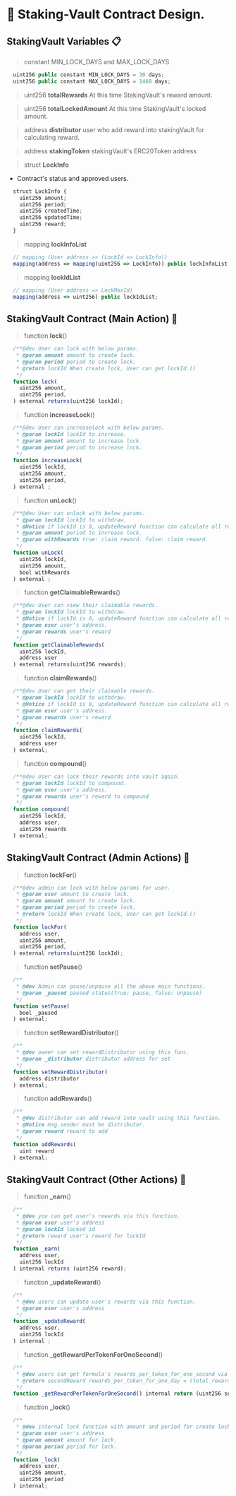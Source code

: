 # 🚩 Staking-Vault Contract Design.

## **StakingVault Variables** 📋

> constant MIN_LOCK_DAYS and MAX_LOCK_DAYS 
```js
  uint256 public constant MIN_LOCK_DAYS = 30 days;
  uint256 public constant MAX_LOCK_DAYS = 1460 days;
```

> uint256 **totalRewards**
  At this time StakingVault's reward amount.

> uint256 **totalLockedAmount**
  At this time StakingVault's locked amount.

> address **distributor**
  user who add reward into stakingVault for calculating reward.

> address **stakingToken**
  stakingVault's ERC20Token address

> struct **LockInfo**
- Contract's status and approved users.
```js
  struct LockInfo {
    uint256 amount;
    uint256 period;
    uint256 createdTime;
    uint256 updatedTime;
    uint256 reward;
  }
```

> mapping **lockInfoList**
```js
  // mapping (User address => (LockId => LockInfo))
  mapping(address => mapping(uint256 => LockInfo)) public lockInfoList;
```

> mapping **lockIdList**
```js
  // mapping (User address => LockMaxId)
  mapping(address => uint256) public lockIdList;
```

## **StakingVault** Contract (Main Action) 🔧

> function **lock**()     
```js
  /**@dev User can lock with below params.
   * @param amount amount to create lock.
   * @param period period to create lock.
   * @return lockId When create lock, User can get lockId.()
   */
  function lock(
    uint256 amount,  
    uint256 period,
  ) external returns(uint256 lockId);
```

> function **increaseLock**()     
```js
  /**@dev User can increaselock with below params.
   * @param lockId lockId to increase.
   * @param amount amount to increase lock.
   * @param period period to increase lock.
   */
  function increaseLock(
    uint256 lockId,
    uint256 amount,  
    uint256 period,
  ) external ;
```

> function **unLock**()     
```js
  /**@dev User can unlock with below params.
   * @param lockId lockId to withdraw.
   * @Notice if lockId is 0, updateReward function can calculate all rewards.
   * @param amount period to increase lock.
   * @param withRewards true: claim reward. false: claim reward.
   */
  function unLock(
    uint256 lockId,
    uint256 amount,  
    bool withRewards  
  ) external ;
```

> function **getClaimableRewards**()     
```js
  /**@dev User can view their claimable rewards.
   * @param lockId lockId to withdraw.
   * @Notice if lockId is 0, updateReward function can calculate all rewards.
   * @param user user's address.
   * @param rewards user's reward
   */
  function getClaimableRewards(
    uint256 lockId,
    address user  
  ) external returns(uint256 rewards);
```

> function **claimRewards**()     
```js
  /**@dev User can get their claimable rewards.
   * @param lockId lockId to withdraw.
   * @Notice if lockId is 0, updateReward function can calculate all rewards.
   * @param user user's address.
   * @param rewards user's reward
   */
  function claimRewards(
    uint256 lockId,
    address user  
  ) external;
```

> function **compound**()     
```js
  /**@dev User can lock their rewards into vault again.
   * @param lockId lockId to compound.
   * @param user user's address.
   * @param rewards user's reward to compound
   */
  function compound(
    uint256 lockId,
    address user,
    uint256 rewards  
  ) external;
```

## **StakingVault** Contract (Admin Actions) 🤖

> function **lockFor**()     
```js
  /**@dev admin can lock with below params for user.
   * @param user amount to create lock.
   * @param amount amount to create lock.
   * @param period period to create lock.
   * @return lockId When create lock, User can get lockId.()
   */
  function lockFor(
    address user,  
    uint256 amount,  
    uint256 period,
  ) external returns(uint256 lockId);
```

> function **setPause**()
```js
  /**
   * @dev Admin can pause/unpause all the above main functions.
   * @param _paused paused status(true: pause, false: unpause)
   */
  function setPause(
    bool _paused
  ) external;
```
> function **setRewardDistributor**()
```js
  /**
   * @dev owner can set rewardDistributor using this func.
   * @param _distributor distributor address for set
   */  
  function setRewardDistributor(
    address distributor
  ) external;
```

> function **addRewards**()
```js
  /**
   * @dev distributor can add reward into vault using this function.
   * @Notice msg.sender must be distributor. 
   * @param reward reward to add
   */
  function addRewards(
    uint reward
  ) external;
```


## **StakingVault** Contract (Other Actions) 💢

> function **_earn**()
```js
  /**
   * @dev you can get user's rewards via this function.
   * @param user user's address
   * @param lockId locked id
   * @return reward user's reward for lockId
   */
  function _earn(
    address user,
    uint256 lockId
  ) internal returns (uint256 reward);
```

> function **_updateReward**()
```js
  /**
   * @dev users can update user's rewards via this function.
   * @param user user's address
   */
  function _updateReward(
    address user,
    uint256 lockId
  ) internal ;
```

> function **_getRewardPerTokenForOneSecond**()
```js
  /**
   * @dev users can get formula's rewards_per_token_for_one_second via this function.
   * @return secondReward rewards_per_token_for_one_day = (total_rewards / total_locked_amount) / 4_years_in_days
   */
  function _getRewardPerTokenForOneSecond() internal return (uint256 secondReward);
```

> function **_lock**()
```js
  /**
   * @dev internal lock function with amount and period for create lock.
   * @param user user's address
   * @param amount amount for lock.
   * @param period period for lock.
   */
  function _lock(
    address user,
    uint256 amount,
    uint256 period
  ) internal;
```
